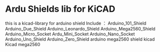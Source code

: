 # Ardu Shields lib for KiCAD
this is a kicad-library for arduino shield   Include ： Arduino_101_Shield       Arduino_Due_Shield  Arduino_Leonardo_Shield   Arduino_Mega2560_Shield  Arduino_Micro_Socket      Ardu_Mini_Socket  Arduino_Nano_Socket        Arduino_Uno_Shield  Arduino_Zero_Shield 
arduino  mega2560 shield kicad
Kicad  mega2560  
